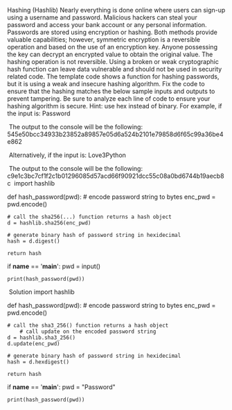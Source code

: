 Hashing (Hashlib)
Nearly everything is done online where users can sign-up using a username and password. Malicious hackers can steal your password and access your bank account or any personal information. Passwords are stored using encryption or hashing. Both methods provide valuable capabilities; however, symmetric encryption is a reversible operation and based on the use of an encryption key. Anyone possessing the key can decrypt an encrypted value to obtain the original value.
The hashing operation is not reversible.
Using a broken or weak cryptographic hash function can leave data vulnerable and should not be used in security related code.
The template code shows a function for hashing passwords, but it is using a weak and insecure hashing algorithm. Fix the code to ensure that the hashing matches the below sample inputs and outputs to prevent tampering. Be sure to analyze each line of code to ensure your hashing algorithm is secure.
Hint: use hex instead of binary.
For example, if the input is:
Password

​
The output to the console will be the following:
545e50bcc34933b23852a89857e05d6a524b2101e79858d6f65c99a36be4e862

​
Alternatively, if the input is:
Love3Python

​
The output to the console will be the following:
c9e1c3bc7cf1f2c1b01296085d57acd66f90921dcc55c08a0bd6744b19aecb8c
​
import hashlib

def hash_password(pwd):
    # encode password string to bytes
    enc_pwd = pwd.encode()
    
    # call the sha256(...) function returns a hash object
    d = hashlib.sha256(enc_pwd)
    
    # generate binary hash of password string in hexidecimal
    hash = d.digest()
    
    return hash
    
if __name__ == '__main__':
    pwd = input()
    
    print(hash_password(pwd))
​
Solution
import hashlib

def hash_password(pwd):
    # encode password string to bytes
    enc_pwd = pwd.encode()
    
    # call the sha3_256() function returns a hash object
		# call update on the encoded password string
    d = hashlib.sha3_256()
    d.update(enc_pwd)
    
    # generate binary hash of password string in hexidecimal
    hash = d.hexdigest()
    
    return hash
    
if __name__ == '__main__':
    pwd = "Password"
    
    print(hash_password(pwd))